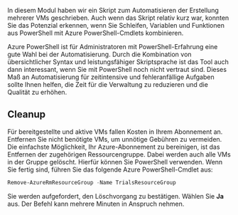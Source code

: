 In diesem Modul haben wir ein Skript zum Automatisieren der Erstellung mehrerer VMs geschrieben. Auch wenn das Skript relativ kurz war, konnten Sie das Potenzial erkennen, wenn Sie Schleifen, Variablen und Funktionen aus PowerShell mit Azure PowerShell-Cmdlets kombinieren.

Azure PowerShell ist für Administratoren mit PowerShell-Erfahrung eine gute Wahl bei der Automatisierung. Durch die Kombination von übersichtlicher Syntax und leistungsfähiger Skriptsprache ist das Tool auch dann interessant, wenn Sie mit PowerShell noch nicht vertraut sind. Dieses Maß an Automatisierung für zeitintensive und fehleranfällige Aufgaben sollte Ihnen helfen, die Zeit für die Verwaltung zu reduzieren und die Qualität zu erhöhen.

## <a name="cleanup"></a>Cleanup
Für bereitgestellte und aktive VMs fallen Kosten in Ihrem Abonnement an. Entfernen Sie nicht benötigte VMs, um unnötige Gebühren zu vermeiden. Die einfachste Möglichkeit, Ihr Azure-Abonnement zu bereinigen, ist das Entfernen der zugehörigen Ressourcengruppe. Dabei werden auch alle VMs in der Gruppe gelöscht. Hierfür können Sie PowerShell verwenden. Wenn Sie fertig sind, führen Sie das folgende Azure PowerShell-Cmdlet aus:

```powershell
Remove-AzureRmResourceGroup -Name TrialsResourceGroup
```

Sie werden aufgefordert, den Löschvorgang zu bestätigen. Wählen Sie **Ja** aus. Der Befehl kann mehrere Minuten in Anspruch nehmen.